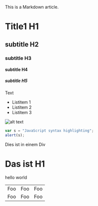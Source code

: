 This is a Markdown article.

# Title1 H1
## subtitle H2
### subtitle H3
#### subtitle H4
##### subtitle H5
Text

* Listitem 1
* Listitem 2
* Listitem 3


![alt text](/logo.svg "Logo Title Text 1")

```javascript
var s = "JavaScript syntax highlighting";
alert(s);
```

<div>Dies ist in einem Div</div>

<h1>Das ist H1</h1>

<p>hello world</p>

<table>
    <tr>
        <td>Foo</td>
        <td>Foo</td>
        <td>Foo</td>
    </tr>
    <tr>
        <td>Foo</td>
        <td>Foo</td>
        <td>Foo</td>
    </tr>
</table>
